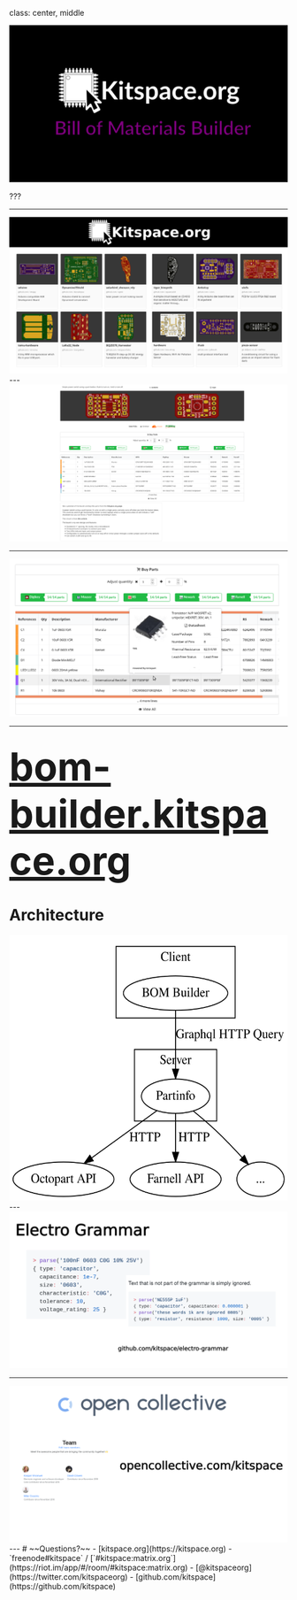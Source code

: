class: center, middle

<img class=fullscreen src=images/kitspace_logo_full.svg />

???


---
<img class=fullscreen src=../images/kitspace_projects_full.svg />
---
<img class=fullscreen src=images/kitspace_page.svg />

---

<img class=fullscreen src=images/kitspace_bom.png />

---
<a style=font-size:70px href=https://bom-builder.kitspace.org target=_blank>bom-builder.kitspace.org</a>
---
# Architecture
<img style=height:480px  src=flow.svg />
---

<img class=fullscreen src=images/electro_grammar.svg />

---
<img class=fullscreen src=images/collective.svg />
---
# ~~Questions?~~
- [kitspace.org](https://kitspace.org)
- `freenode#kitspace` / [`#kitspace:matrix.org`](https://riot.im/app/#/room/#kitspace:matrix.org)
- <i class="fa fa-twitter" aria-hidden=true ></i>[@kitspaceorg](https://twitter.com/kitspaceorg)
- <i class="fa fa-github" aria-hidden=true ></i> [github.com/kitspace](https://github.com/kitspace)
